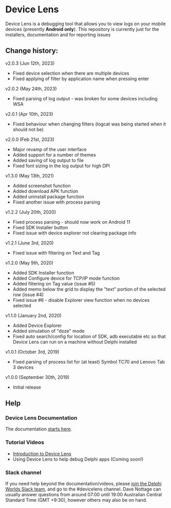 # Device Lens

Device Lens is a debugging tool that allows you to view logs on your mobile devices (presently **Android only**). This repository is currently just for the installers, documentation and for reporting issues

## Change history:

v2.0.3 (Jun 12th, 2023)

* Fixed device selection when there are multiple devices
* Fixed applying of filter by application name when pressing enter

v2.0.2 (May 24th, 2023)

* Fixed parsing of log output - was broken for some devices including WSA

v2.0.1 (Apr 10th, 2023)

* Fixed behaviour when changing filters (logcat was being started when it should not be)

v2.0.0 (Feb 21st, 2023)

* Major revamp of the user interface
* Added support for a number of themes
* Added saving of log output to file
* Fixed font sizing in the log output for high DPI

v1.3.0 (May 13th, 2021)

* Added screenshot function
* Added download APK function
* Added uninstall package function
* Fixed another issue with process parsing

v1.2.2 (July 20th, 2020)

* Fixed process parsing - should now work on Android 11
* Fixed SDK Installer button
* Fixed issue with device explorer not clearing package info

v1.2.1 (June 3rd, 2020)

* Fixed issue with filtering on Text and Tag

v1.2.0 (May 9th, 2020)

* Added SDK Installer function
* Added Configure device for TCP/IP mode function 
* Added filtering on Tag value (issue #5)
* Added memo below the grid to display the "text" portion of the selected row (issue #4)
* Fixed issue #6 - disable Explorer view function when no devices selected 

v1.1.0 (January 2nd, 2020)

* Added Device Explorer
* Added simulation of "doze" mode
* Fixed auto search/config for location of SDK, adb executable etc so that Device Lens can run on a machine without Delphi installed

v1.0.1 (October 3rd, 2019)

* Fixed parsing of process list for (at least) Symbol TC70 and Lenovo Tab 3 devices

v1.0.0 (September 30th, 2019)

* Initial release

## Help

### Device Lens Documentation

The documentation [starts here](./Docs/Index.md).

### Tutorial Videos

* [Introduction to Device Lens](https://www.youtube.com/watch?v=-J3PQiLQ6bw)
* Using Device Lens to help debug Delphi apps (Coming soon!)

### Slack channel

If you need help beyond the documentation/videos, please [join the Delphi Worlds Slack team](https://slack.delphiworlds.com), and go to the #devicelens channel. Dave Nottage can usually answer questions from around 07:00 until 19:00 Australian Central Standard Time (GMT +9:30), however others may also be on hand.




